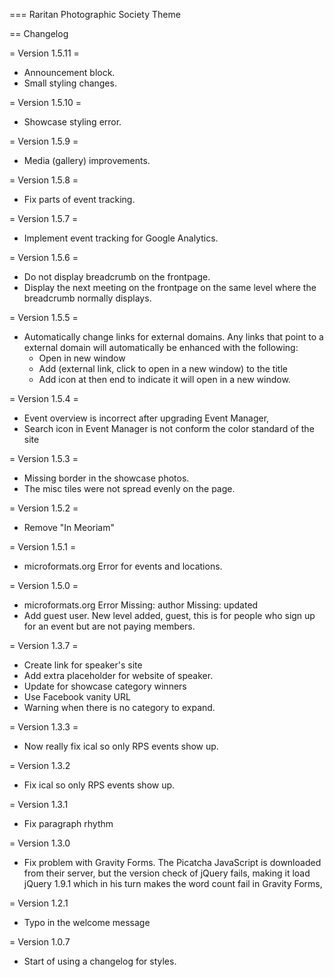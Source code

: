 === Raritan Photographic Society Theme

== Changelog

= Version 1.5.11 =
* Announcement block.
* Small styling changes.

= Version 1.5.10 =
* Showcase styling error.

= Version 1.5.9 =
* Media (gallery) improvements.

= Version 1.5.8 =
* Fix parts of event tracking.

= Version 1.5.7 =
* Implement event tracking for Google Analytics.

= Version 1.5.6 =
* Do not display breadcrumb on the frontpage.
* Display the next meeting on the frontpage on the same level where the
  breadcrumb normally displays.

= Version 1.5.5 =
* Automatically change links for external domains.
  Any links that point to a external domain will automatically be enhanced
  with the following:
  * Open in new window
  * Add (external link, click to open in a new window) to the title
  * Add icon at then end to indicate it will open in a new window.

= Version 1.5.4 =
* Event overview is incorrect after upgrading Event Manager,
* Search icon in Event Manager is not conform the color standard of the site

= Version 1.5.3 =
* Missing border in the showcase photos.
* The misc tiles were not spread evenly on the page.

= Version 1.5.2 =
* Remove "In Meoriam"

= Version 1.5.1 =
* microformats.org Error for events and locations.

= Version 1.5.0 =
* microformats.org Error
  Missing: author
  Missing: updated
* Add guest user.
  New level added, guest, this is for people who sign up for an event but
  are not paying members.

= Version 1.3.7 =
 * Create link for speaker's site
 * Add extra placeholder for website of speaker.
 * Update for showcase category winners
 * Use Facebook vanity URL
 * Warning when there is no category to expand.

= Version 1.3.3 =
* Now really fix ical so only RPS events show up.

= Version 1.3.2
* Fix ical so only RPS events show up.

= Version 1.3.1
* Fix paragraph rhythm

= Version 1.3.0
* Fix problem with Gravity Forms.
  The Picatcha JavaScript is downloaded from their server, but the version
  check of jQuery fails, making it load jQuery 1.9.1 which in his turn makes
  the word count fail in Gravity Forms,

= Version 1.2.1
* Typo in the welcome message

= Version 1.0.7
* Start of using a changelog for styles.

